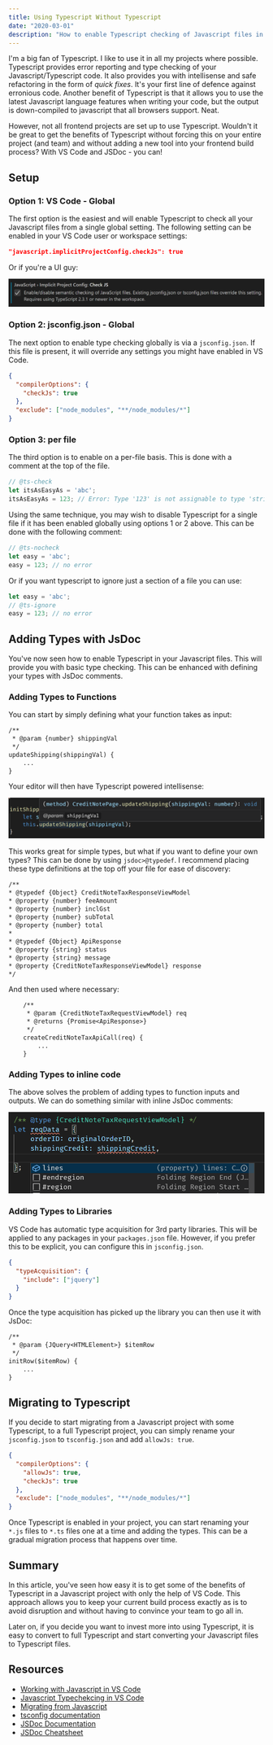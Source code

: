 ```yaml
---
title: Using Typescript Without Typescript
date: "2020-03-01"
description: "How to enable Typescript checking of Javascript files in VS Code with JSDoc"
---
```


I'm a big fan of Typescript.  I like to use it in all my projects where possible.  Typescript provides error reporting and type checking of your Javascript/Typescript code.  It also provides you with intellisense and safe refactoring in the form of *quick fixes*.  It's your first line of defence against erronious code.  Another benefit of Typescript is that it allows you to use the latest Javascript language features when writing your code, but the output is down-compiled to javascript that all browsers support.  Neat.

However, not all frontend projects are set up to use Typescript.  Wouldn't it be great to get the benefits of Typescript without forcing this on your entire project (and team) and without adding a new tool into your frontend build process?  With VS Code and JSDoc - you can!

## Setup

### Option 1: VS Code - Global

The first option is the easiest and will enable Typescript to check all your Javascript files from a single global setting.  The following setting can be enabled in your VS Code user or workspace settings:

```json
"javascript.implicitProjectConfig.checkJs": true
```

Or if you're a UI guy:

![Enabling TS Checking of JS via VS Code](./vscode-settings.png)

### Option 2: jsconfig.json - Global
The next option to enable type checking globally is via a `jsconfig.json`.  If this file is present, it will override any settings you might have enabled in VS Code.

```json
{
  "compilerOptions": {
    "checkJs": true
  },
  "exclude": ["node_modules", "**/node_modules/*"]
}
```

### Option 3: per file
The third option is to enable on a per-file basis.  This is done with a comment at the top of the file.

```js
// @ts-check
let itsAsEasyAs = 'abc';
itsAsEasyAs = 123; // Error: Type '123' is not assignable to type 'string'
```

Using the same technique, you may wish to disable Typescript for a single file if it has been enabled globally using options 1 or 2 above.  This can be done with the following comment:

```js
// @ts-nocheck
let easy = 'abc';
easy = 123; // no error
```

Or if you want typescript to ignore just a section of a file you can use:

```js
let easy = 'abc';
// @ts-ignore
easy = 123; // no error

```

## Adding Types with JsDoc
You've now seen how to enable Typescript in your Javascript files.  This will provide you with basic type checking. This can be enhanced with defining your types with JsDoc comments.

### Adding Types to Functions
 
You can start by simply defining what your function takes as input:

```jsdoc
/**
 * @param {number} shippingVal
 */
updateShipping(shippingVal) {
    ...
}
```

Your editor will then have Typescript powered intellisense:

![TS powered intellisense](./ts-intellisense-2.png)

This works great for simple types, but what if you want to define your own types?  This can be done by using `jsdoc>@typedef`.  I recommend placing these type definitions at the top off your file for ease of discovery:

```jsdoc
/**
* @typedef {Object} CreditNoteTaxResponseViewModel
* @property {number} feeAmount
* @property {number} inclGst
* @property {number} subTotal
* @property {number} total
*
* @typedef {Object} ApiResponse
* @property {string} status
* @property {string} message
* @property {CreditNoteTaxResponseViewModel} response
*/
```

And then used where necessary:

```jsdoc
	/**
	 * @param {CreditNoteTaxRequestViewModel} req
	 * @returns {Promise<ApiResponse>}
	 */
	createCreditNoteTaxApiCall(req) {
        ...
	}
```


### Adding Types to inline code
The above solves the problem of adding types to function inputs and outputs.  We can do something similar with inline JsDoc comments:

![Inline JsDoc Comments](./ts-intellisense-inline.png)


### Adding Types to Libraries
VS Code has automatic type acquisition for 3rd party libraries.  This will be applied to any packages in your `packages.json` file.  However, if you prefer this to be explicit, you can configure this in `jsconfig.json`.

```json
{
  "typeAcquisition": {
    "include": ["jquery"]
  }
}
```

Once the type acquisition has picked up the library you can then use it with JsDoc:

```jsdoc
/**
 * @param {JQuery<HTMLElement>} $itemRow
 */
initRow($itemRow) {
    ...
}
```

## Migrating to Typescript
If you decide to start migrating from a Javascript project with some Typescript, to a full Typescript project, you can simply rename your `jsconfig.json` to `tsconfig.json` and add `allowJs: true`.

```json
{
  "compilerOptions": {
    "allowJs": true,
    "checkJs": true
  },
  "exclude": ["node_modules", "**/node_modules/*"]
}
```

Once Typescript is enabled in your project, you can start renaming your `*.js` files to `*.ts` files one at a time and adding the types.  This can be a gradual migration process that happens over time.

## Summary
In this article, you've seen how easy it is to get some of the benefits of Typescript in a Javascript project with only the help of VS Code.  This approach allows you to keep your current build process exactly as is to avoid disruption and without having to convince your team to go all in.

Later on, if you decide you want to invest more into using Typescript, it is easy to convert to full Typescript and start converting your Javascript files to Typescript files.


## Resources
- [Working with Javascript in VS Code](https://code.visualstudio.com/docs/nodejs/working-with-Javascript)
- [Javascript Typechekcing in VS Code](https://code.visualstudio.com/Docs/languages/Javascript#_type-checking)
- [Migrating from Javascript](https://www.Typescriptlang.org/docs/handbook/migrating-from-Javascript.html)
- [tsconfig documentation](https://www.Typescriptlang.org/docs/handbook/tsconfig-json.html)
- [JSDoc Documentation](https://jsdoc.app/)
- [JSDoc Cheatsheet](https://devhints.io/jsdoc)

